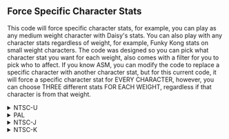 ## Force Specific Character Stats

This code will force specific character stats, for example, you can play as any medium weight character with Daisy's stats. You can also play with any character stats regardless of weight, for example, Funky Kong stats on small weight characters. The code was designed so you can pick what character stat you want for each weight, also comes with a filter for you to pick who to affect. If you know ASM, you can modify the code to replace a specific character with another character stat, but for this current code, it will force a specific character stat for EVERY CHARACTER, however, you can choose THREE different stats FOR EACH WEIGHT, regardless if that character is from that weight.

<details>
<summary>NTSC-U</summary>

XXXXXXXX (Who to affect):
40820020 Affect only you
41820020 Affect others only
60000000 Affect everyone

SS: Small Weight
MM: Medium Weight
LL: Large Weight
Replace SS/MM/LL with desired character ID for each weight, example: Small Weight (Baby Characters) have Daisy stats: SS to 0F. Mario for all medium: MM to 00 etc.

```powerpc
C258B948 00000007
3C80809C 80848F68
88840B84 7C1C2000
XXXXXXXX 80830008
2C040001 3BE000SS
41800010 3BE000MM
41820008 3BE000LL
1C9F018C 00000000
```
</details>

<details>
<summary>PAL</summary>

XXXXXXXX (Who to affect):
40820020 Affect only you
41820020 Affect others only
60000000 Affect everyone

SS: Small Weight
MM: Medium Weight
LL: Large Weight
Replace SS/MM/LL with desired character ID for each weight, example: Small Weight (Baby Characters) have Daisy stats: SS to 0F. Mario for all medium: MM to 00 etc.

```powerpc
C259216C 00000007
3C80809C 8084D728
88840B84 7C1C2000
XXXXXXXX 80830008
2C040001 3BE000SS
41800010 3BE000MM
41820008 3BE000LL
1C9F018C 00000000
```
</details>

<details>
<summary>NTSC-J</summary>

XXXXXXXX (Who to affect):
40820020 Affect only you
41820020 Affect others only
60000000 Affect everyone

SS: Small Weight
MM: Medium Weight
LL: Large Weight
Replace SS/MM/LL with desired character ID for each weight, example: Small Weight (Baby Characters) have Daisy stats: SS to 0F. Mario for all medium: MM to 00 etc.

```powerpc
C2591AEC 00000007
3C80809C 8084C788
88840B84 7C1C2000
XXXXXXXX 80830008
2C040001 3BE000SS
41800010 3BE000MM
41820008 3BE000LL
1C9F018C 00000000
```
</details>

<details>
<summary>NTSC-K</summary>

XXXXXXXX (Who to affect):
40820020 Affect only you
41820020 Affect others only
60000000 Affect everyone

SS: Small Weight
MM: Medium Weight
LL: Large Weight
Replace SS/MM/LL with desired character ID for each weight, example: Small Weight (Baby Characters) have Daisy stats: SS to 0F. Mario for all medium: MM to 00 etc.

```powerpc
C25801C4 00000007
3C80809B 8084BD68
88840B84 7C1C2000
XXXXXXXX 80830008
2C040001 3BE000SS
41800010 3BE000MM
41820008 3BE000LL
1C9F018C 00000000
```
</details>